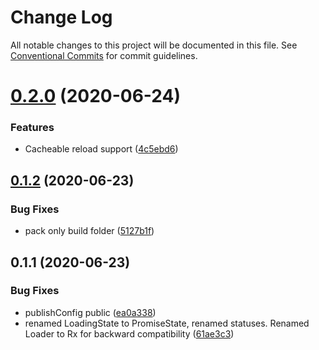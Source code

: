 # Change Log

All notable changes to this project will be documented in this file.
See [Conventional Commits](https://conventionalcommits.org) for commit guidelines.

# [0.2.0](https://github.com/roborox/rixio/compare/@rixio/rxjs-atom-promise@0.1.2...@rixio/rxjs-atom-promise@0.2.0) (2020-06-24)


### Features

* Cacheable reload support ([4c5ebd6](https://github.com/roborox/rixio/commit/4c5ebd67355fd5f26bc2afe54586131e53bb4a65))





## [0.1.2](https://github.com/roborox/rixio/compare/@rixio/rxjs-atom-promise@0.1.1...@rixio/rxjs-atom-promise@0.1.2) (2020-06-23)


### Bug Fixes

* pack only build folder ([5127b1f](https://github.com/roborox/rixio/commit/5127b1fed29447f3be5cd976cd64a472e2d4d683))





## 0.1.1 (2020-06-23)


### Bug Fixes

* publishConfig public ([ea0a338](https://github.com/roborox/rixio/commit/ea0a338e4e68ac480fff1787d544f5e1416b6467))
* renamed LoadingState to PromiseState, renamed statuses. Renamed Loader to Rx for backward compatibility ([61ae3c3](https://github.com/roborox/rixio/commit/61ae3c3e5a02f5c771643fd92b118d0844e5deaf))

